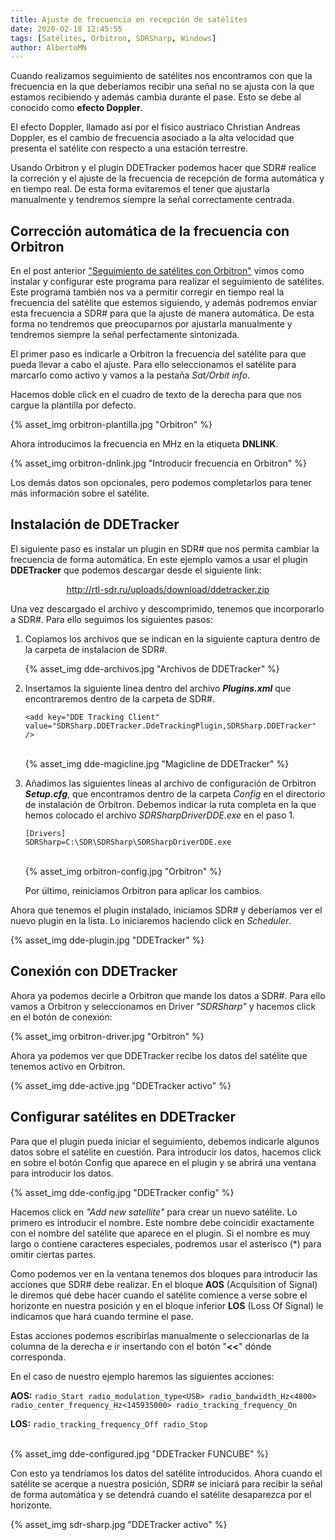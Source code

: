 ```yaml
---
title: Ajuste de frecuencia en recepción de satélites
date: 2020-02-18 12:45:55
tags: [Satélites, Orbitron, SDRSharp, Windows]
author: AlbertoMN
---
```



Cuando realizamos seguimiento de satélites nos encontramos con que la frecuencia en la que deberíamos recibir una señal no se ajusta con la que estamos recibiendo y además cambia durante el pase. Esto se debe al conocido como **efecto Doppler**.

El efecto Doppler, llamado así por el físico austriaco Christian Andreas Doppler, es el cambio de frecuencia asociado a la alta velocidad que presenta el satélite con respecto a una estación terrestre.

Usando Orbitron y el plugin DDETracker podemos hacer que SDR# realice la correción y el ajuste de la frecuencia de recepción de forma automática y en tiempo real. De esta forma evitaremos el tener que ajustarla manualmente y tendremos siempre la señal correctamente centrada.

<!-- more -->


## Corrección automática de la frecuencia con Orbitron

En el post anterior ["Seguimiento de satélites con Orbitron"](https://sdr-es.com/2020/01/23/seguimiento-satelites-orbitron/) vimos como instalar y configurar este programa para realizar el seguimiento de satélites. Este programa también nos va a permitir corregir en tiempo real la frecuencia del satélite que estemos siguiendo, y además podremos enviar esta frecuencia a SDR# para que la ajuste de manera automática. De esta forma no tendremos que preocuparnos por ajustarla manualmente y tendremos siempre la señal perfectamente sintonizada.


El primer paso es indicarle a Orbitron la frecuencia del satélite para que pueda llevar a cabo el ajuste. Para ello seleccionamos el satélite para marcarlo como activo y vamos a la pestaña _Sat/Orbit info_.

Hacemos doble click en el cuadro de texto de la derecha para que nos cargue la plantilla por defecto.

{% asset_img orbitron-plantilla.jpg "Orbitron" %}

Ahora introducimos la frecuencia en MHz en la etiqueta **DNLINK**.

{% asset_img orbitron-dnlink.jpg "Introducir frecuencia en Orbitron" %}

Los demás datos son opcionales, pero podemos completarlos para tener más información sobre el satélite.


## Instalación de DDETracker

El siguiente paso es instalar un plugin en SDR# que nos permita cambiar la frecuencia de forma automática.
En este ejemplo vamos a usar el plugin **DDETracker** que podemos descargar desde el siguiente link:

[<center>http://rtl-sdr.ru/uploads/download/ddetracker.zip</center>](http://rtl-sdr.ru/uploads/download/ddetracker.zip)

Una vez descargado el archivo y descomprimido, tenemos que incorporarlo a SDR#. Para ello seguimos los siguientes pasos:

1. Copiamos los archivos que se indican en la siguiente captura dentro de la carpeta de instalacion de SDR#.

    {% asset_img dde-archivos.jpg "Archivos de DDETracker" %}

2. Insertamos la siguiente línea dentro del archivo _**Plugins.xml**_ que encontraremos dentro de la carpeta de SDR#.

    ```
    <add key="DDE Tracking Client" value="SDRSharp.DDETracker.DdeTrackingPlugin,SDRSharp.DDETracker" />
    ```
    </br>
    {% asset_img dde-magicline.jpg "Magicline de DDETracker" %}


3. Añadimos las siguientes líneas al archivo de configuración de Orbitron _**Setup.cfg**_, que encontramos dentro de la carpeta _Config_ en el directorio de instalación de Orbitron.
    Debemos indicar la ruta completa en la que hemos colocado el archivo _SDRSharpDriverDDE.exe_ en el paso 1.

    ```
    [Drivers]
    SDRSharp=C:\SDR\SDRSharp\SDRSharpDriverDDE.exe
    ```
    </br>
    {% asset_img orbitron-config.jpg "Orbitron" %}

    Por último, reiniciamos Orbitron para aplicar los cambios.


Ahora que tenemos el plugin instalado, iniciamos SDR# y deberíamos ver el nuevo plugin en la lista. Lo iniciaremos haciendo click en _Scheduler_.

{% asset_img dde-plugin.jpg "DDETracker" %}


## Conexión con DDETracker

Ahora ya podemos decirle a Orbitron que mande los datos a SDR#. Para ello vamos a Orbitron y seleccionamos en Driver _"SDRSharp"_ y hacemos click en el botón de conexión:

{% asset_img orbitron-driver.jpg "Orbitron" %}

Ahora ya podemos ver que DDETracker recibe los datos del satélite que tenemos activo en Orbitron.

{% asset_img dde-active.jpg "DDETracker activo" %}


## Configurar satélites en DDETracker

Para que el plugin pueda iniciar el seguimiento, debemos indicarle algunos datos sobre el satélite en cuestión.
Para introducir los datos, hacemos click en sobre el botón Config que aparece en el plugin y se abrirá una ventana para introducir los datos.

{% asset_img dde-config.jpg "DDETracker config" %}


Hacemos click en _"Add new satellite"_ para crear un nuevo satélite.
Lo primero es introducir el nombre. Este nombre debe coincidir exactamente con el nombre del satélite que aparece en el plugin.
Si el nombre es muy largo o contiene caracteres especiales, podremos usar el asterisco (*) para omitir ciertas partes.

Como podemos ver en la ventana tenemos dos bloques para introducir las acciones que SDR# debe realizar. En el bloque **AOS** (Acquisition of Signal) le diremos qué debe hacer cuando el satélite comience a verse sobre el horizonte en nuestra posición y en el bloque inferior **LOS** (Loss Of Signal) le indicamos que hará cuando termine el pase.

Estas acciones podemos escribirlas manualmente o seleccionarlas de la columna de la derecha e ir insertando con el botón "**<<**" dónde corresponda.

En el caso de nuestro ejemplo haremos las siguientes acciones:

**AOS:**
    ```
    radio_Start
    radio_modulation_type<USB>
    radio_bandwidth_Hz<4800>
    radio_center_frequency_Hz<145935000>
    radio_tracking_frequency_On
    ```

**LOS:**
    ```
    radio_tracking_frequency_Off
    radio_Stop
    ```

</br>
{% asset_img dde-configured.jpg "DDETracker FUNCUBE" %}

Con esto ya tendríamos los datos del satélite introducidos. Ahora cuando el satélite se acerque a nuestra posición, SDR# se iniciará para recibir la señal de forma automática y se detendrá cuando el satélite desaparezca por el horizonte.

{% asset_img sdr-sharp.jpg "DDETracker activo" %}

